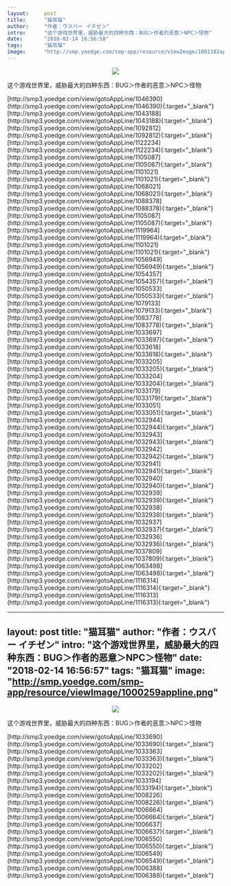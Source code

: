 ```yaml
---
layout:     post
title:      "猫耳猫"
author:     "作者：ウスバー イチゼン"
intro:      "这个游戏世界里，威胁最大的四种东西：BUG＞作者的恶意＞NPC＞怪物"
date:       "2018-02-14 16:56:58"
tags:       "猫耳猫"
image:      "http://smp.yoedge.com/smp-app/resource/viewImage/1001182appline.png"
---
```

<div style="text-align: center">
<p><img src="http://smp.yoedge.com/smp-app/resource/viewImage/1001182appline.png"/></p>
</div>
<p class="post-meta">
<span>这个游戏世界里，威胁最大的四种东西：BUG＞作者的恶意＞NPC＞怪物</span>
</p>
[http://smp3.yoedge.com/view/gotoAppLine/1046390](http://smp3.yoedge.com/view/gotoAppLine/1046390){:target="_blank"}
[http://smp3.yoedge.com/view/gotoAppLine/1043188](http://smp3.yoedge.com/view/gotoAppLine/1043188){:target="_blank"}
[http://smp3.yoedge.com/view/gotoAppLine/1092812](http://smp3.yoedge.com/view/gotoAppLine/1092812){:target="_blank"}
[http://smp3.yoedge.com/view/gotoAppLine/1122234](http://smp3.yoedge.com/view/gotoAppLine/1122234){:target="_blank"}
[http://smp3.yoedge.com/view/gotoAppLine/1105087](http://smp3.yoedge.com/view/gotoAppLine/1105087){:target="_blank"}
[http://smp3.yoedge.com/view/gotoAppLine/1101021](http://smp3.yoedge.com/view/gotoAppLine/1101021){:target="_blank"}
[http://smp3.yoedge.com/view/gotoAppLine/1068021](http://smp3.yoedge.com/view/gotoAppLine/1068021){:target="_blank"}
[http://smp3.yoedge.com/view/gotoAppLine/1088378](http://smp3.yoedge.com/view/gotoAppLine/1088378){:target="_blank"}
[http://smp3.yoedge.com/view/gotoAppLine/1105087](http://smp3.yoedge.com/view/gotoAppLine/1105087){:target="_blank"}
[http://smp3.yoedge.com/view/gotoAppLine/1119964](http://smp3.yoedge.com/view/gotoAppLine/1119964){:target="_blank"}
[http://smp3.yoedge.com/view/gotoAppLine/1101021](http://smp3.yoedge.com/view/gotoAppLine/1101021){:target="_blank"}
[http://smp3.yoedge.com/view/gotoAppLine/1056949](http://smp3.yoedge.com/view/gotoAppLine/1056949){:target="_blank"}
[http://smp3.yoedge.com/view/gotoAppLine/1054357](http://smp3.yoedge.com/view/gotoAppLine/1054357){:target="_blank"}
[http://smp3.yoedge.com/view/gotoAppLine/1050533](http://smp3.yoedge.com/view/gotoAppLine/1050533){:target="_blank"}
[http://smp3.yoedge.com/view/gotoAppLine/1079133](http://smp3.yoedge.com/view/gotoAppLine/1079133){:target="_blank"}
[http://smp3.yoedge.com/view/gotoAppLine/1083778](http://smp3.yoedge.com/view/gotoAppLine/1083778){:target="_blank"}
[http://smp3.yoedge.com/view/gotoAppLine/1033697](http://smp3.yoedge.com/view/gotoAppLine/1033697){:target="_blank"}
[http://smp3.yoedge.com/view/gotoAppLine/1033618](http://smp3.yoedge.com/view/gotoAppLine/1033618){:target="_blank"}
[http://smp3.yoedge.com/view/gotoAppLine/1033205](http://smp3.yoedge.com/view/gotoAppLine/1033205){:target="_blank"}
[http://smp3.yoedge.com/view/gotoAppLine/1033204](http://smp3.yoedge.com/view/gotoAppLine/1033204){:target="_blank"}
[http://smp3.yoedge.com/view/gotoAppLine/1033179](http://smp3.yoedge.com/view/gotoAppLine/1033179){:target="_blank"}
[http://smp3.yoedge.com/view/gotoAppLine/1033051](http://smp3.yoedge.com/view/gotoAppLine/1033051){:target="_blank"}
[http://smp3.yoedge.com/view/gotoAppLine/1032944](http://smp3.yoedge.com/view/gotoAppLine/1032944){:target="_blank"}
[http://smp3.yoedge.com/view/gotoAppLine/1032943](http://smp3.yoedge.com/view/gotoAppLine/1032943){:target="_blank"}
[http://smp3.yoedge.com/view/gotoAppLine/1032942](http://smp3.yoedge.com/view/gotoAppLine/1032942){:target="_blank"}
[http://smp3.yoedge.com/view/gotoAppLine/1032941](http://smp3.yoedge.com/view/gotoAppLine/1032941){:target="_blank"}
[http://smp3.yoedge.com/view/gotoAppLine/1032940](http://smp3.yoedge.com/view/gotoAppLine/1032940){:target="_blank"}
[http://smp3.yoedge.com/view/gotoAppLine/1032939](http://smp3.yoedge.com/view/gotoAppLine/1032939){:target="_blank"}
[http://smp3.yoedge.com/view/gotoAppLine/1032938](http://smp3.yoedge.com/view/gotoAppLine/1032938){:target="_blank"}
[http://smp3.yoedge.com/view/gotoAppLine/1032937](http://smp3.yoedge.com/view/gotoAppLine/1032937){:target="_blank"}
[http://smp3.yoedge.com/view/gotoAppLine/1032936](http://smp3.yoedge.com/view/gotoAppLine/1032936){:target="_blank"}
[http://smp3.yoedge.com/view/gotoAppLine/1037809](http://smp3.yoedge.com/view/gotoAppLine/1037809){:target="_blank"}
[http://smp3.yoedge.com/view/gotoAppLine/1063498](http://smp3.yoedge.com/view/gotoAppLine/1063498){:target="_blank"}
[http://smp3.yoedge.com/view/gotoAppLine/1116314](http://smp3.yoedge.com/view/gotoAppLine/1116314){:target="_blank"}
[http://smp3.yoedge.com/view/gotoAppLine/1116313](http://smp3.yoedge.com/view/gotoAppLine/1116313){:target="_blank"}


---
layout:     post
title:      "猫耳猫"
author:     "作者：ウスバー  イチゼン"
intro:      "这个游戏世界里，威胁最大的四种东西：BUG＞作者的恶意＞NPC＞怪物"
date:       "2018-02-14 16:56:57"
tags:       "猫耳猫"
image:      "http://smp.yoedge.com/smp-app/resource/viewImage/1000259appline.png"
---
<div style="text-align: center">
<p><img src="http://smp.yoedge.com/smp-app/resource/viewImage/1000259appline.png"/></p>
</div>
<p class="post-meta">
<span>这个游戏世界里，威胁最大的四种东西：BUG＞作者的恶意＞NPC＞怪物</span>
</p>
[http://smp3.yoedge.com/view/gotoAppLine/1033690](http://smp3.yoedge.com/view/gotoAppLine/1033690){:target="_blank"}
[http://smp3.yoedge.com/view/gotoAppLine/1033363](http://smp3.yoedge.com/view/gotoAppLine/1033363){:target="_blank"}
[http://smp3.yoedge.com/view/gotoAppLine/1033202](http://smp3.yoedge.com/view/gotoAppLine/1033202){:target="_blank"}
[http://smp3.yoedge.com/view/gotoAppLine/1033194](http://smp3.yoedge.com/view/gotoAppLine/1033194){:target="_blank"}
[http://smp3.yoedge.com/view/gotoAppLine/1008226](http://smp3.yoedge.com/view/gotoAppLine/1008226){:target="_blank"}
[http://smp3.yoedge.com/view/gotoAppLine/1006664](http://smp3.yoedge.com/view/gotoAppLine/1006664){:target="_blank"}
[http://smp3.yoedge.com/view/gotoAppLine/1006637](http://smp3.yoedge.com/view/gotoAppLine/1006637){:target="_blank"}
[http://smp3.yoedge.com/view/gotoAppLine/1006550](http://smp3.yoedge.com/view/gotoAppLine/1006550){:target="_blank"}
[http://smp3.yoedge.com/view/gotoAppLine/1006549](http://smp3.yoedge.com/view/gotoAppLine/1006549){:target="_blank"}
[http://smp3.yoedge.com/view/gotoAppLine/1006388](http://smp3.yoedge.com/view/gotoAppLine/1006388){:target="_blank"}


